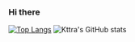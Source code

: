### Hi there

[![Top Langs](https://github-readme-stats.vercel.app/api/top-langs/?username=kttra&layout=compact&theme=github_dark&show_icons=true)](https://github.com/kttra)
![Kttra's GitHub stats](https://github-readme-stats.vercel.app/api?username=kttra&hide=contribs,issues,stars,rank&show_icons=true&show_icons=true&count_private=true&theme=github_dark&include_all_commits=true&hide_rank=true)
<!--
**Kttra/Kttra** is a ✨ _special_ ✨ r
-->
